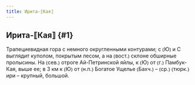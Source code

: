 ```yaml
---
title: Ирита-⟦Кая⟧
---
```

## Ирита-⟦Кая⟧ {#1}

Трапециевидная гора с немного округленными контурами; с ⦅Ю⦆ и С выглядит куполом, покрытым лесом, а на ⦅вост.⦆ склоне обширные пролысины. На ⦅сев.⦆ отроге Ай-Петринской яйлы, к ⦅Ю⦆ от ⦅г.⦆ Памбук-Кая, выше ее; в 3 км к ⦅Ю⦆ от ⦅н.п.⦆ Богатое Ущелье ⦅Бахч.⦆ – ⦅ср.⦆ ⦅тюрк.⦆ ири – крупный, большой.
